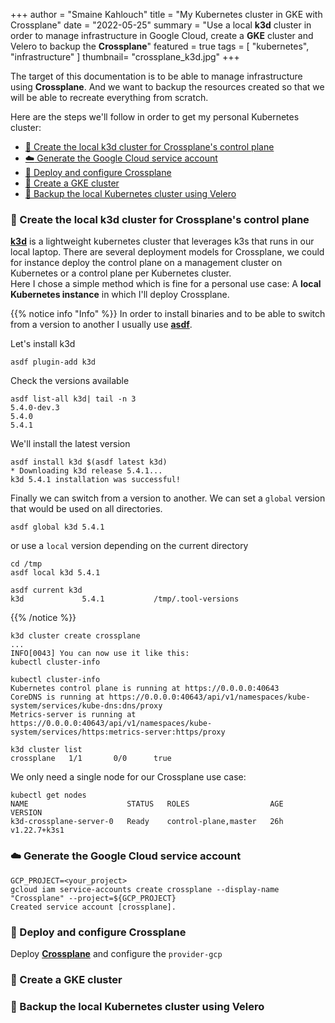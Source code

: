 +++
author = "Smaine Kahlouch"
title = "My Kubernetes cluster in GKE with Crossplane"
date = "2022-05-25"
summary = "Use a local **k3d** cluster in order to manage infrastructure in Google Cloud, create a **GKE** cluster and Velero to backup the **Crossplane**"
featured = true
tags = [
    "kubernetes",
    "infrastructure"
]
thumbnail= "crossplane_k3d.jpg"
+++

The target of this documentation is to be able to manage infrastructure using **Crossplane**.
And we want to backup the resources created so that we will be able to recreate everything from scratch.

Here are the steps we'll follow in order to get my personal Kubernetes cluster:

- [:whale: Create the local k3d cluster for Crossplane's control plane](#whale-create-the-local-k3d-cluster-for-crossplanes-control-plane)
- [:cloud: Generate the Google Cloud service account](#cloud-generate-the-google-cloud-service-account)
- [:construction: Deploy and configure Crossplane](#construction-deploy-and-configure-crossplane)
- [:rocket: Create a GKE cluster](#rocket-create-a-gke-cluster)
- [:floppy_disk: Backup the local Kubernetes cluster using Velero](#floppy_disk-backup-the-local-kubernetes-cluster-using-velero)

### :whale: Create the local k3d cluster for Crossplane's control plane

[**k3d**](https://k3d.io) is a lightweight kubernetes cluster that leverages k3s that runs in our local laptop.
There are several deployment models for Crossplane, we could for instance deploy the control plane on a management cluster on Kubernetes or a control plane per Kubernetes cluster.<br>
Here I chose a simple method which is fine for a personal use case: A **local Kubernetes instance** in which I'll deploy Crossplane.

{{% notice info "Info" %}}
In order to install binaries and to be able to switch from a version to another I usually use [**asdf**](https://asdf-vm.com/).

Let's install k3d

```console
asdf plugin-add k3d
```

Check the versions available

```console
asdf list-all k3d| tail -n 3
5.4.0-dev.3
5.4.0
5.4.1
```

We'll install the latest version

```console
asdf install k3d $(asdf latest k3d)
* Downloading k3d release 5.4.1...
k3d 5.4.1 installation was successful!
```

Finally we can switch from a version to another. We can set a `global` version that would be used on all directories.

```console
asdf global k3d 5.4.1
```

or use a `local` version depending on the current directory

```console
cd /tmp
asdf local k3d 5.4.1

asdf current k3d
k3d             5.4.1           /tmp/.tool-versions
```
{{% /notice %}}



```console
k3d cluster create crossplane
...
INFO[0043] You can now use it like this:
kubectl cluster-info
```

```console
kubectl cluster-info
Kubernetes control plane is running at https://0.0.0.0:40643
CoreDNS is running at https://0.0.0.0:40643/api/v1/namespaces/kube-system/services/kube-dns:dns/proxy
Metrics-server is running at https://0.0.0.0:40643/api/v1/namespaces/kube-system/services/https:metrics-server:https/proxy
```

```console
k3d cluster list
crossplane   1/1       0/0      true
```

We only need a single node for our Crossplane use case:

```console
kubectl get nodes
NAME                      STATUS   ROLES                  AGE   VERSION
k3d-crossplane-server-0   Ready    control-plane,master   26h   v1.22.7+k3s1
```

### :cloud: Generate the Google Cloud service account

```console
GCP_PROJECT=<your_project>
gcloud iam service-accounts create crossplane --display-name "Crossplane" --project=${GCP_PROJECT}
Created service account [crossplane].
```

### :construction: Deploy and configure Crossplane

Deploy [**Crossplane**](https://crossplane.io/) and configure the `provider-gcp`

### :rocket: Create a GKE cluster


### :floppy_disk: Backup the local Kubernetes cluster using Velero